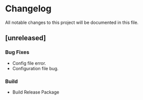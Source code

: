 # Changelog
All notable changes to this project will be documented in this file.

## [unreleased]

### Bug Fixes

- Config file error.
- Configuration file bug.

### Build

- Build Release Package

<!-- generated by git-cliff -->
